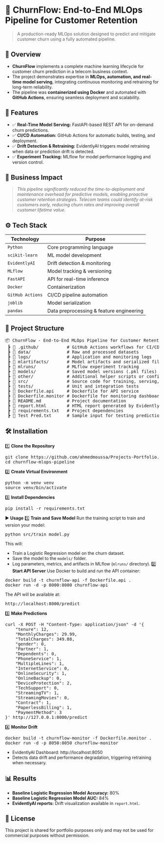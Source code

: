 # 📌 ChurnFlow: End-to-End MLOps Pipeline for Customer Retention
> A production-ready MLOps solution designed to predict and mitigate customer churn using a fully automated pipeline.


## 📖 Overview
 - **ChurnFlow** implements a complete machine learning lifecycle for customer churn prediction in a telecom business context.
 - The project demonstrates expertise in **MLOps, automation, and real-time model serving**, integrating continuous monitoring and retraining for long-term reliability.
 - The pipeline was **containerized using Docker** and automated with **GitHub Actions**, ensuring seamless deployment and scalability.


## 🚀 Features
   - ✅ **Real-Time Model Serving:** FastAPI-based REST API for on-demand churn predictions.
   - ✅ **CI/CD Automation:** GitHub Actions for automatic builds, testing, and deployment.
   - ✅ **Drift Detection & Retraining:** EvidentlyAI triggers model retraining when data or prediction drift is detected.
   - ✅ **Experiment Tracking:** MLflow for model performance logging and version control.


## 🏢 Business Impact
   > *This pipeline significantly reduced the time-to-deployment and maintenance overhead for predictive models, enabling proactive customer retention strategies. Telecom teams could identify at-risk customers early, reducing churn rates and improving overall customer lifetime value.*


## ⚙️ Tech Stack
| Technology       | Purpose                                  |
| ---------------- | ---------------------------------------- |
| `Python`         | Core programming language                |
| `scikit-learn`   | ML model development                     |
| `EvidentlyAI`    | Drift detection & monitoring             |
| `MLflow`         | Model tracking & versioning              |
| `FastAPI`        | API for real-time inference              |
| `Docker`         | Containerization                         |
| `GitHub Actions` | CI/CD pipeline automation                |
| `joblib`         | Model serialization                      |
| `pandas`         | Data preprocessing & feature engineering |


## 📂 Project Structure
<pre>
📦 ChurnFlow - End-to-End MLOps Pipeline for Customer Retention
 ┣ 📂 .github/           # GitHub Actions workflows for CI/CD
 ┣ 📂 data/              # Raw and processed datasets
 ┣ 📂 logs/              # Application and monitoring logs
 ┣ 📂 mlartifacts/       # Model artifacts and serialized files
 ┣ 📂 mlruns/            # MLflow experiment tracking
 ┣ 📂 models/            # Saved model versions (.pkl files)
 ┣ 📂 other/             # Additional helper scripts or configs
 ┣ 📂 src/               # Source code for training, serving, and monitoring
 ┣ 📂 tests/             # Unit and integration tests
 ┣ 📜 Dockerfile.api     # Dockerfile for API service
 ┣ 📜 Dockerfile.monitor # Dockerfile for monitoring dashboard
 ┣ 📜 README.md          # Project documentation
 ┣ 📜 report.html        # HTML report generated by EvidentlyAI
 ┣ 📜 requirements.txt   # Project dependencies
 ┣ 📜 Test Pred.txt      # Sample input for testing predictions
</pre>


## 🛠️ Installation
1️⃣ **Clone the Repository**
<pre>
git clone https://github.com/ahmedmoussa/Projects-Portfolio.git
cd churnflow-mlops-pipeline
</pre>
2️⃣ **Create Virtual Environment**
<pre>
python -m venv venv
source venv/bin/activate
</pre>
3️⃣ **Install Dependencies**
<pre>
pip install -r requirements.txt
</pre>

▶️ **Usage**
1️⃣ **Train and Save Model**
Run the training script to train and version your model:
<pre>
python src/train_model.py
</pre>
This will:
 - Train a Logistic Regression model on the churn dataset.
 - Save the model to the `models/` folder.
 - Log parameters, metrics, and artifacts in MLflow (`mlruns/` directory).
2️⃣ **Start API Server**
Use Docker to build and run the API container:
<pre>
docker build -t churnflow-api -f Dockerfile.api .
docker run -d -p 8000:8000 churnflow-api
</pre>
The API will be available at:
<pre>
http://localhost:8000/predict
</pre>
3️⃣ **Make Predictions**
<pre>
curl -X POST -H "Content-Type: application/json" -d '{
    "tenure": 12,
    "MonthlyCharges": 29.99,
    "TotalCharges": 349.88,
    "gender": 0,
    "Partner": 1,
    "Dependents": 0,
    "PhoneService": 1,
    "MultipleLines": 1,
    "InternetService": 0,
    "OnlineSecurity": 1,
    "OnlineBackup": 0,
    "DeviceProtection": 2,
    "TechSupport": 0,
    "StreamingTV": 1,
    "StreamingMovies": 0,
    "Contract": 1,
    "PaperlessBilling": 1,
    "PaymentMethod": 3
}' http://127.0.0.1:8000/predict
</pre>
4️⃣ **Monitor Drift**
<pre>
docker build -t churnflow-monitor -f Dockerfile.monitor .
docker run -d -p 8050:8050 churnflow-monitor
</pre>
 - EvidentlyAI Dashboard: http://localhost:8050
 - Detects data drift and performance degradation, triggering retraining when necessary.


## 📊 Results
   - **Baseline Logistic Regression Model Accuracy:** 80%
   - **Baseline Logistic Regression Model AUC:** 84%
   - **EvidentlyAI reports:** Drift visualization available in `report.html`.


## 📝 License
This project is shared for portfolio purposes only and may not be used for commercial purposes without permission.
